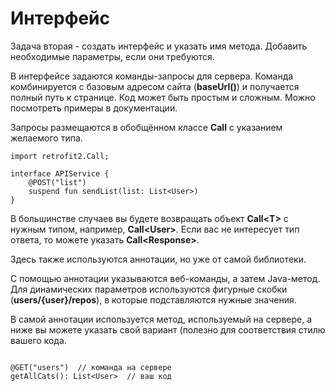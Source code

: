 <h1>Интерфейс</h1>

<p>Задача вторая - создать интерфейс и указать имя метода. Добавить необходимые параметры, если они требуются.</p>

<p>В интерфейсе задаются команды-запросы для сервера. Команда комбинируется с базовым адресом сайта (<strong>baseUrl()</strong>) и получается полный путь к странице. Код может быть простым и сложным. Можно посмотреть примеры в документации.</p>

<p>Запросы размещаются в обобщённом классе <strong>Call</strong> с указанием желаемого типа.</p>

<pre><code>import retrofit2.Call;
 
interface APIService {
    @POST("list")
    suspend fun sendList(list: List&lt;User&gt;)
}
</code></pre>

<p>В большинстве случаев вы будете возвращать объект <strong>Call&lt;T&gt;</strong> с нужным типом, например, <strong>Call&lt;User&gt;</strong>. Если вас не интересует тип ответа, то можете указать <strong>Call&lt;Response&gt;</strong>.</p>

<p>Здесь также используются аннотации, но уже от самой библиотеки.</p>

<p>С помощью аннотации указываются веб-команды, а затем Java-метод. Для динамических параметров используются фигурные скобки (<strong>users/{user}/repos</strong>), в которые подставляются нужные значения.</p>

<p>В самой аннотации используется метод, используемый на сервере, а ниже вы можете указать свой вариант (полезно для соответствия стилю вашего кода.</p>

<pre><code>
@GET("users")  // команда на сервере
getAllCats(): List&lt;User&gt;  // ваш код</code></pre>